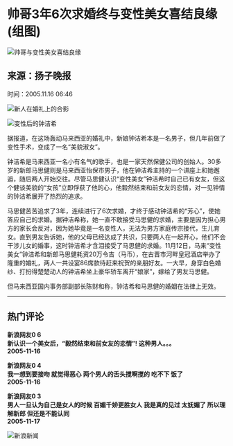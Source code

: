 # 帅哥3年6次求婚终与变性美女喜结良缘(组图)

![帅哥与变性美女喜结良缘](//n.sinaimg.cn/sinakd10200/360/w180h180/20231215/912f-8e6f6d95bf934be5bae1840e2951cb33.jpg)

## 来源：扬子晚报  
时间：2005.11.16 06:46

![新人在婚礼上的合影](//z4.sinaimg.cn/auto/resize?img=http%3A%2F%2Fimage2.sina.com.cn%2Fdy%2Fw%2F2005-11-16%2F1e217eb7f65185360987e7af746e0da1.jpg&size=328_218)

![变性后的钟洁希](//z3.sinaimg.cn/auto/resize?img=http%3A%2F%2Fimage2.sina.com.cn%2Fdy%2Fw%2F2005-11-16%2F8df76915d490128ad296f1e5f7db7e5c.jpg&size=328_218)

据报道，在这场轰动马来西亚的婚礼中，新娘钟洁希本是一名男子，但几年前做了变性手术，变成了一名“美貌淑女”。

钟洁希是马来西亚一名小有名气的歌手，也是一家天然保健公司的创始人。30多岁的新郎马思健则是马来西亚怡保市男子，他在钟洁希主持的一个讲座上和她邂逅，随后两人开始交往。尽管马思健认识“变性美女”钟洁希时自己已有女友，但这个健谈美貌的“女孩”立即俘获了他的心，他毅然结束和前女友的恋情，对一见钟情的钟洁希展开了热烈的追求。

马思健苦苦追求了3年，连续进行了6次求婚，才终于感动钟洁希的“芳心”，使她答应自己的求婚。据钟洁希称，她一直不敢接受马思健的求婚，主要是因为担心男方的家长会反对，因为她毕竟是一名变性人，无法为男方家庭传宗接代，生儿育女。直到男友告诉她，他的父母已经达成了共识，只要两人在一起开心，他们不会干涉儿女的婚事，这时钟洁希才含泪接受了马思健的求婚。11月12日，马来“变性美女”钟洁希和新郎马思健耗资20万令吉（马币），在古晋市河畔皇冠酒店举办了隆重的婚礼，两人一共设宴86席款待赶来祝贺的亲朋好友。一大早，身穿白色婚纱、打扮得楚楚动人的钟洁希坐上豪华轿车离开“娘家”，嫁给了男友马思健。

但马来西亚国内事务部副部长陈财和称，钟洁希和马思健的婚姻在法律上无效。

---

## 热门评论

**新浪网友0 6**  
**新认识一个美女后，“毅然结束和前女友的恋情”! 这种男人。。。**  
**2005-11-16**

**新浪网友0 4**  
**我一想到要接吻 就觉得恶心 两个男人的舌头搅啊搅的 吃不下 饭了**  
**2005-11-16**

**新浪网友0 3**  
**男人一旦认为自己是女人的时候 百媚千娇更胜女人 我是真的见过 太妩媚了 所以理解新郎 但还是不能认同**  
**2005-11-17**

![新浪新闻](https://n.sinaimg.cn/default/80905340/20200331/sinalogo.png)
